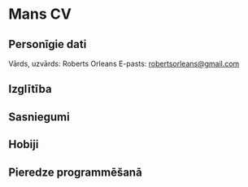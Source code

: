 # Mans CV
## Personīgie dati
Vārds, uzvārds: Roberts Orleans
E-pasts: robertsorleans@gmail.com

## Izglītība


## Sasniegumi


## Hobiji


## Pieredze programmēšanā

